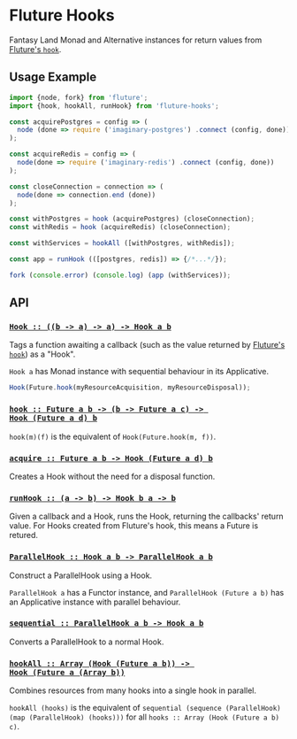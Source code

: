 # Fluture Hooks

Fantasy Land Monad and Alternative instances for return values from
[Fluture's `hook`][hook].

[hook]: https://github.com/fluture-js/Fluture#hook

## Usage Example

```js
import {node, fork} from 'fluture';
import {hook, hookAll, runHook} from 'fluture-hooks';

const acquirePostgres = config => (
  node (done => require ('imaginary-postgres') .connect (config, done))
);

const acquireRedis = config => (
  node(done => require ('imaginary-redis') .connect (config, done))
);

const closeConnection = connection => (
  node(done => connection.end (done))
);

const withPostgres = hook (acquirePostgres) (closeConnection);
const withRedis = hook (acquireRedis) (closeConnection);

const withServices = hookAll ([withPostgres, withRedis]);

const app = runHook (([postgres, redis]) => {/*...*/});

fork (console.error) (console.log) (app (withServices));
```

## API

### <a name="Hook" href="https://github.com/fluture-js/fluture-hooks/blob/master/index.mjs#L80">`Hook :: ((b -⁠> a) -⁠> a) -⁠> Hook a b`</a>

Tags a function awaiting a callback (such as the value returned by
[Fluture's `hook`][hook]) as a "Hook".

`Hook a` has Monad instance with sequential behaviour in its Applicative.

```js
Hook(Future.hook(myResourceAcquisition, myResourceDisposal));
```

### <a name="hook" href="https://github.com/fluture-js/fluture-hooks/blob/master/index.mjs#L111">`hook :: Future a b -⁠> (b -⁠> Future a c) -⁠> Hook (Future a d) b`</a>

`hook(m)(f)` is the equivalent of `Hook(Future.hook(m, f))`.

### <a name="acquire" href="https://github.com/fluture-js/fluture-hooks/blob/master/index.mjs#L116">`acquire :: Future a b -⁠> Hook (Future a d) b`</a>

Creates a Hook without the need for a disposal function.

### <a name="runHook" href="https://github.com/fluture-js/fluture-hooks/blob/master/index.mjs#L121">`runHook :: (a -⁠> b) -⁠> Hook b a -⁠> b`</a>

Given a callback and a Hook, runs the Hook, returning the callbacks' return
value. For Hooks created from Fluture's hook, this means a Future is
retured.

### <a name="ParallelHook" href="https://github.com/fluture-js/fluture-hooks/blob/master/index.mjs#L128">`ParallelHook :: Hook a b -⁠> ParallelHook a b`</a>

Construct a ParallelHook using a Hook.

`ParallelHook a` has a Functor instance, and `ParallelHook (Future a b)`
has an Applicative instance with parallel behaviour.

### <a name="sequential" href="https://github.com/fluture-js/fluture-hooks/blob/master/index.mjs#L167">`sequential :: ParallelHook a b -⁠> Hook a b`</a>

Converts a ParallelHook to a normal Hook.

### <a name="hookAll" href="https://github.com/fluture-js/fluture-hooks/blob/master/index.mjs#L174">`hookAll :: Array (Hook (Future a b)) -⁠> Hook (Future a (Array b))`</a>

Combines resources from many hooks into a single hook in parallel.

`hookAll (hooks)` is the equivalent of
`sequential (sequence (ParallelHook) (map (ParallelHook) (hooks)))` for all
`hooks :: Array (Hook (Future a b) c)`.
